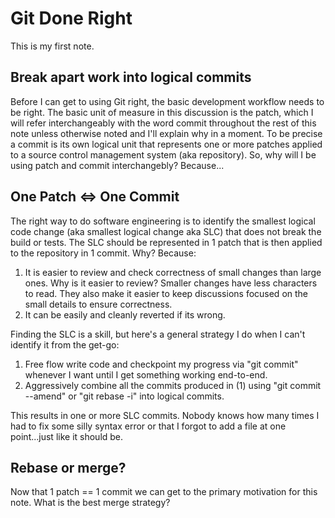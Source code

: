 # Git Done Right

This is my first note.

## Break apart work into logical commits

Before I can get to using Git right, the basic development workflow needs to be right. The basic unit of measure in this discussion is the patch, which I will refer interchangeably with the word commit throughout the rest of this note unless otherwise noted and I'll explain why in a moment. To be precise a commit is its own logical unit that represents one or more patches applied to a source control management system (aka repository). So, why will I be using patch and commit interchangebly? Because...

## One Patch <=> One Commit

The right way to do software engineering is to identify the smallest logical code change (aka smallest logical change aka SLC) that does not break the build or tests. The SLC should be represented in 1 patch that is then applied to the repository in 1 commit. Why? Because:

1. It is easier to review and check correctness of small changes than large ones.
   	Why is it easier to review? Smaller changes have less characters to read. They also make it easier to keep discussions focused on the small details to ensure correctness.
2. It can be easily and cleanly reverted if its wrong.

Finding the SLC is a skill, but here's a general strategy I do when I can't identify it from the get-go:

1. Free flow write code and checkpoint my progress via "git commit" whenever I want until I get something working end-to-end.
2. Aggressively combine all the commits produced in (1) using "git commit --amend" or "git rebase -i" into logical commits.

This results in one or more SLC commits. Nobody knows how many times I had to fix some silly syntax error or that I forgot to add a file at one point...just like it should be.

## Rebase or merge?

Now that 1 patch == 1 commit we can get to the primary motivation for this note. What is the best merge strategy?